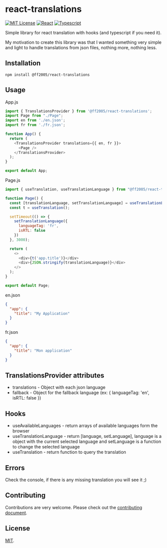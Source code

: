 # react-translations

[![MIT License](https://img.shields.io/npm/l/react-native-template-iso-starter)](https://opensource.org/licenses/MIT)
[![React](https://img.shields.io/badge/react-16.8.0-68D3FC?logo=react)](https://reactjs.org/)
[![Typescript](https://img.shields.io/badge/typescript-4.1.5-007ACC?logo=typescript)](https://www.typescriptlang.org/)

Simple library for react translation with hooks (and typescript if you need it).

My motivation to create this library was that I wanted something very simple and light to handle translations from json files, nothing more, nothing less.

## Installation

`npm install @ff2005/react-translations`

## Usage

App.js
```javascript
import { TranslationsProvider } from '@ff2005/react-translations';
import Page from "./Page";
import en from './en.json';
import fr from './fr.json';

function App() {
  return (
    <TranslationsProvider translations={{ en, fr }}>
      <Page />
    </TranslationsProvider>
  );
}

export default App;
```


Page.js
```javascript
import { useTranslation, useTranslationLanguage } from "@ff2005/react-translations";

function Page() {
  const [translationLanguage, setTranslationLanguage] = useTranslationLanguage();
  const t = useTranslation();

  setTimeout(() => {
    setTranslationLanguage({
      languageTag: 'fr',
      isRTL: false
    })
  }, 3000);

  return (
    <>
      <div>{t('app.title')}</div>
      <div>{JSON.stringify(translationLanguage)}</div>
    </>
  );
}

export default Page;
```


en.json
```json
{
  "app": {
    "title": "My Application"
  }
}
```


fr.json
```json
{
  "app": {
    "title": "Mon application"
  }
}

```

## TranslationsProvider attributes

- translations - Object with each json language
- fallback - Object for the fallback language (ex: { languageTag: 'en', isRTL: false }) 

## Hooks

- useAvailableLanguages - return arrays of available languages form the browser
- useTranslationLanguage - return [language, setLanguage], language is a object with the current selected language and setLanguage is a function to change the selected language
- useTranslation - return function to query the translation


## Errors

Check the console, if there is any missing translation you will see it ;)

## Contributing

Contributions are very welcome. Please check out the [contributing document](CONTRIBUTING.md).

## License

[MIT](LICENSE).
